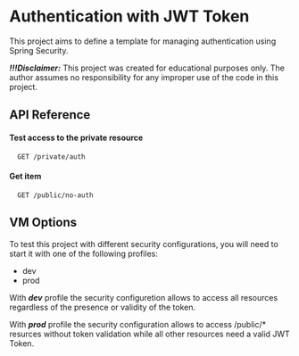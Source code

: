 
# Authentication with JWT Token

This project aims to define a template for managing authentication using Spring Security.

***!!!Disclaimer:*** This project was created for educational purposes only. The author assumes no responsibility for any improper use of the code in this project.

## API Reference

#### Test access to the private resource

```http
  GET /private/auth
```

#### Get item

```http
  GET /public/no-auth
```


## VM Options

To test this project with different security configurations, you will need to start it with one of the following profiles:
- dev
- prod

With ***dev*** profile the security configuretion allows to access all resources regardless of the presence or validity of the token.

With ***prod*** profile the security configuration allows to access /public/* resurces without token validation while all other resources need a valid JWT Token.

